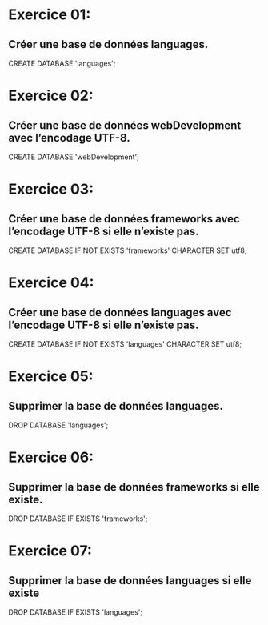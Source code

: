 # Exercice 01:
## Créer une base de données languages.

CREATE DATABASE 'languages';

# Exercice 02:
## Créer une base de données webDevelopment avec l’encodage UTF-8.

CREATE DATABASE 'webDevelopment';

# Exercice 03:
## Créer une base de données frameworks avec l’encodage UTF-8 si elle n’existe pas.

CREATE DATABASE IF NOT EXISTS 'frameworks' CHARACTER SET utf8;

# Exercice 04: 
## Créer une base de données languages avec l’encodage UTF-8 si elle n’existe pas.

CREATE DATABASE IF NOT EXISTS 'languages' CHARACTER SET utf8;

# Exercice 05: 
## Supprimer la base de données languages.

DROP DATABASE 'languages';

# Exercice 06:
## Supprimer la base de données frameworks si elle existe.

DROP DATABASE IF EXISTS 'frameworks';

# Exercice 07:
## Supprimer la base de données languages si elle existe

DROP DATABASE IF EXISTS 'languages';